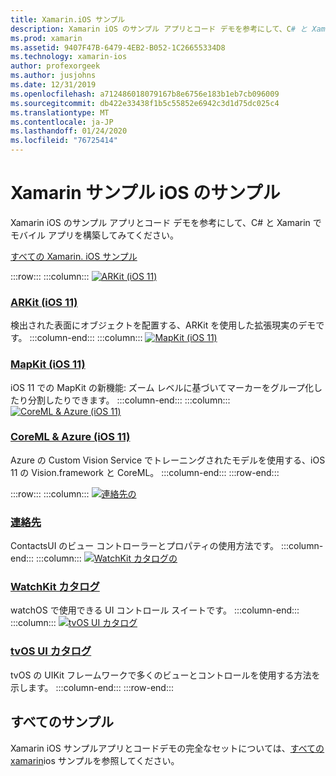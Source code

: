 ```yaml
---
title: Xamarin.iOS サンプル
description: Xamarin iOS のサンプル アプリとコード デモを参考にして、C# と Xamarin でモバイル アプリを構築してみてください。
ms.prod: xamarin
ms.assetid: 9407F47B-6479-4EB2-B052-1C26655334D8
ms.technology: xamarin-ios
author: profexorgeek
ms.author: jusjohns
ms.date: 12/31/2019
ms.openlocfilehash: a712486018079167b8e6756e183b1eb7cb096009
ms.sourcegitcommit: db422e33438f1b5c55852e6942c3d1d75dc025c4
ms.translationtype: MT
ms.contentlocale: ja-JP
ms.lasthandoff: 01/24/2020
ms.locfileid: "76725414"
---
```

# <a name="xamarinios-samples"></a>Xamarin サンプル iOS のサンプル

Xamarin iOS のサンプル アプリとコード デモを参考にして、C# と Xamarin でモバイル アプリを構築してみてください。

[すべての Xamarin. iOS サンプル](https://docs.microsoft.com/samples/browse/?products=xamarin&term=Xamarin.iOS)

:::row:::
      :::column:::
[![ARKit (iOS 11)](images/arkit.png)](https://docs.microsoft.com/samples/xamarin/ios-samples/ios11-arkitplacingobjects/)

### <a name="arkit-ios-11httpsdocsmicrosoftcomsamplesxamarinios-samplesios11-arkitplacingobjects"></a>[ARKit (iOS 11)](https://docs.microsoft.com/samples/xamarin/ios-samples/ios11-arkitplacingobjects/)

検出された表面にオブジェクトを配置する、ARKit を使用した拡張現実のデモです。
    :::column-end:::
    :::column:::
[![MapKit (iOS 11)](images/mapkit.png)](https://docs.microsoft.com/samples/xamarin/ios-samples/ios11-mapkitsample/)

### <a name="mapkit-ios-11httpsdocsmicrosoftcomsamplesxamarinios-samplesios11-mapkitsample"></a>[MapKit (iOS 11)](https://docs.microsoft.com/samples/xamarin/ios-samples/ios11-mapkitsample/)

iOS 11 での MapKit の新機能: ズーム レベルに基づいてマーカーをグループ化したり分割したりできます。
    :::column-end:::
    :::column:::
[![CoreML & Azure (iOS 11)](images/coremlazure.png)](https://docs.microsoft.com/samples/xamarin/ios-samples/ios11-coremlazuremodel/)

### <a name="coreml--azure-ios-11httpsdocsmicrosoftcomsamplesxamarinios-samplesios11-coremlazuremodel"></a>[CoreML & Azure (iOS 11)](https://docs.microsoft.com/samples/xamarin/ios-samples/ios11-coremlazuremodel/)

Azure の Custom Vision Service でトレーニングされたモデルを使用する、iOS 11 の Vision.framework と CoreML。
    :::column-end:::
:::row-end:::

:::row:::
    :::column:::
[![連絡先の](images/contacts.png)](https://docs.microsoft.com/samples/xamarin/ios-samples/contacts)

### <a name="contactshttpsdocsmicrosoftcomsamplesxamarinios-samplescontacts"></a>[連絡先](https://docs.microsoft.com/samples/xamarin/ios-samples/contacts)

ContactsUI のビュー コントローラーとプロパティの使用方法です。
    :::column-end:::
    :::column:::
[![WatchKit カタログの](images/watchos.png)](https://docs.microsoft.com/samples/xamarin/ios-samples/watchos-watchkitcatalog/)

### <a name="watchkit-cataloghttpsdocsmicrosoftcomsamplesxamarinios-sampleswatchos-watchkitcatalog"></a>[WatchKit カタログ](https://docs.microsoft.com/samples/xamarin/ios-samples/watchos-watchkitcatalog/)

watchOS で使用できる UI コントロール スイートです。
    :::column-end:::
    :::column:::
[![tvOS UI カタログ](images/tvosui.png)](https://docs.microsoft.com/samples/xamarin/ios-samples/tvos-uicatalog/)

### <a name="tvos-ui-cataloghttpsdocsmicrosoftcomsamplesxamarinios-samplestvos-uicatalog"></a>[tvOS UI カタログ](https://docs.microsoft.com/samples/xamarin/ios-samples/tvos-uicatalog/)

tvOS の UIKit フレームワークで多くのビューとコントロールを使用する方法を示します。
    :::column-end:::
:::row-end:::

## <a name="all-samples"></a>すべてのサンプル

Xamarin iOS サンプルアプリとコードデモの完全なセットについては、[すべての xamarin](https://docs.microsoft.com/samples/browse/?products=xamarin&term=Xamarin.iOS)ios サンプルを参照してください。

